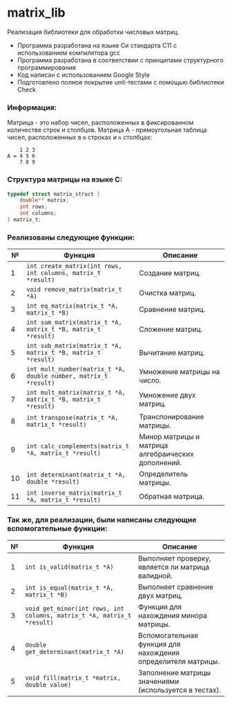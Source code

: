 # matrix_lib

Реализация библиотеки для обработки числовых матриц.

- Программа разработана на языке Си стандарта C11 с использованием компилятора gcc
- Программа разработана в соответствии с принципами структурного программирования
- Код написан с использованием Google Style
- Подготовлено полное покрытие unit-тестами c помощью библиотеки Check

### Информация:

Матрица - это набор чисел, расположенных в фиксированном количестве строк и столбцов.
Матрица A - прямоугольная таблица чисел, расположенных в `m` строках и `n` столбцах:

```
    1 2 3
A = 4 5 6
    7 8 9
```

### Структура матрицы на языке C:

```c
typedef struct matrix_struct {
    double** matrix;
    int rows;
    int columns;
} matrix_t;
```

### Реализованы следующие функции:

| № | Функция | Описание |
| ------ | ------ | ------ |
| 1 | `int create_matrix(int rows, int columns, matrix_t *result)` | Создание матриц. |
| 2 | `void remove_matrix(matrix_t *A)` | Очистка матриц. |
| 3 | `int eq_matrix(matrix_t *A, matrix_t *B)` | Сравнение матриц. |
| 4 | `int sum_matrix(matrix_t *A, matrix_t *B, matrix_t *result)` | Сложение матриц. |
| 5	| `int sub_matrix(matrix_t *A, matrix_t *B, matrix_t *result)` | Вычитание матриц. |
| 6 | `int mult_number(matrix_t *A, double number, matrix_t *result)` | Умножение матрицы на число. |
| 7 | `int mult_matrix(matrix_t *A, matrix_t *B, matrix_t *result)` | Умножение двух матриц. |
| 8 | `int transpose(matrix_t *A, matrix_t *result)` | Транспонирование матрицы. |
| 9 | `int calc_complements(matrix_t *A, matrix_t *result)` | Минор матрицы и матрица алгебраических дополнений. |
| 10 | `int determinant(matrix_t *A, double *result)` | Определитель матрицы. |
| 11 | `int inverse_matrix(matrix_t *A, matrix_t *result)` | Обратная матрица. |

### Так же, для реализации, были написаны следующие вспомогательные функции:

| № | Функция | Описание |
| ------ | ------ | ------ |
| 1 | `int is_valid(matrix_t *A)` | Выполняет проверку, является ли матрица валидной. |
| 2 | `int is_equal(matrix_t *A, matrix_t *B)` | Выполняет сравнение двух матриц. |
| 3 | `void get_minor(int rows, int columns, matrix_t *A, matrix_t *result)` | Функция для нахождения минора матрицы. |
| 4 | `double get_determinant(matrix_t *A)` | Вспомогательная функция для нахождения определителя матрицы. |
| 5 | `void fill(matrix_t *matrix, double value)` | Заполнение матрицы значениями (используется в тестах). |
